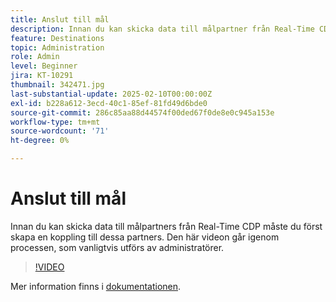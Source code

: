 ```yaml
---
title: Anslut till mål
description: Innan du kan skicka data till målpartner från Real-Time CDP måste du konfigurera anslutningarna till dessa partner. Lär dig mer i den här videon.
feature: Destinations
topic: Administration
role: Admin
level: Beginner
jira: KT-10291
thumbnail: 342471.jpg
last-substantial-update: 2025-02-10T00:00:00Z
exl-id: b228a612-3ecd-40c1-85ef-81fd49d6bde0
source-git-commit: 286c85aa88d44574f00ded67f0de8e0c945a153e
workflow-type: tm+mt
source-wordcount: '71'
ht-degree: 0%

---
```


# Anslut till mål

Innan du kan skicka data till målpartners från Real-Time CDP måste du först skapa en koppling till dessa partners. Den här videon går igenom processen, som vanligtvis utförs av administratörer.

>[!VIDEO](https://video.tv.adobe.com/v/342471/?learn=on&enablevpops)

Mer information finns i [dokumentationen](https://experienceleague.adobe.com/sv/docs/experience-platform/destinations/ui/connect-destination).
